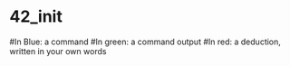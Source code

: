 # 42_init

#In Blue:	a command
#In green:	a command output
#In red:	a deduction, written in your own words
